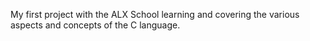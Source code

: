 My first project with the ALX School learning and covering the various aspects and concepts of the C language.
